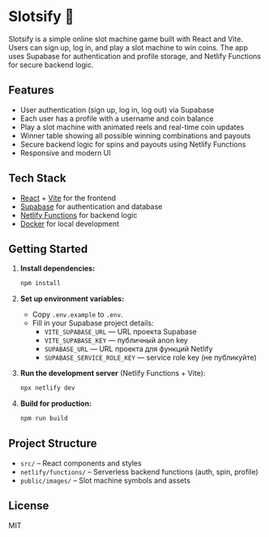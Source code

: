# Slotsify 🎰

Slotsify is a simple online slot machine game built with React and Vite. Users can sign up, log in, and play a slot machine to win coins. The app uses Supabase for authentication and profile storage, and Netlify Functions for secure backend logic.

## Features

- User authentication (sign up, log in, log out) via Supabase
- Each user has a profile with a username and coin balance
- Play a slot machine with animated reels and real-time coin updates
- Winner table showing all possible winning combinations and payouts
- Secure backend logic for spins and payouts using Netlify Functions
- Responsive and modern UI

## Tech Stack

- [React](https://react.dev/) + [Vite](https://vitejs.dev/) for the frontend
- [Supabase](https://supabase.com/) for authentication and database
- [Netlify Functions](https://docs.netlify.com/functions/overview/) for backend logic
- [Docker](https://www.docker.com/) for local development

## Getting Started

1. **Install dependencies:**
   ```sh
   npm install
   ```

2. **Set up environment variables:**
   - Copy `.env.example` to `.env`.
   - Fill in your Supabase project details:
     - `VITE_SUPABASE_URL` — URL проекта Supabase
     - `VITE_SUPABASE_KEY` — публичный anon key
     - `SUPABASE_URL` — URL проекта для функций Netlify
     - `SUPABASE_SERVICE_ROLE_KEY` — service role key (не публикуйте)

3. **Run the development server** (Netlify Functions + Vite):
   ```sh
   npx netlify dev
   ```

4. **Build for production:**
   ```sh
   npm run build
   ```

## Project Structure

- `src/` – React components and styles
- `netlify/functions/` – Serverless backend functions (auth, spin, profile)
- `public/images/` – Slot machine symbols and assets

## License

MIT
